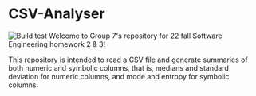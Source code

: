 # CSV-Analyser

![Build test](https://img.shields.io/github/workflow/status/yzhu27/CSV-Analyser/Python%20package)
Welcome to Group 7's repository for 22 fall Software Engineering homework 2 & 3!

This repository is intended to read a CSV file and generate summaries of both numeric and symbolic columns, that is, medians and standard deviation for numeric columns, and mode and entropy for symbolic columns.
